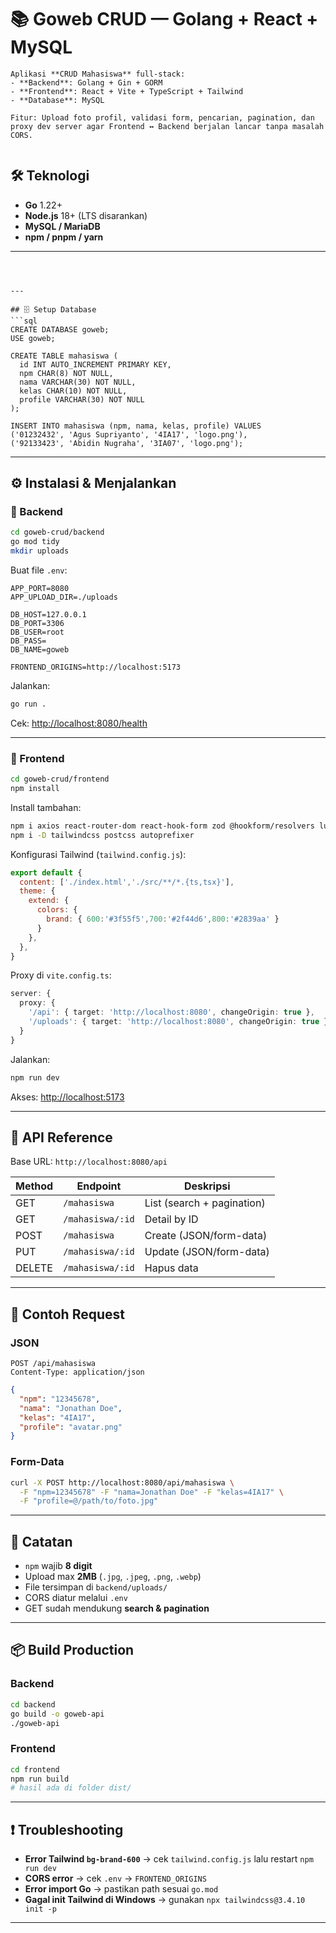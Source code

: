 


# 📚 Goweb CRUD — Golang + React + MySQL
```
Aplikasi **CRUD Mahasiswa** full-stack:  
- **Backend**: Golang + Gin + GORM  
- **Frontend**: React + Vite + TypeScript + Tailwind  
- **Database**: MySQL  

Fitur: Upload foto profil, validasi form, pencarian, pagination, dan proxy dev server agar Frontend ↔ Backend berjalan lancar tanpa masalah CORS.


```
## 🛠 Teknologi
- **Go** 1.22+  
- **Node.js** 18+ (LTS disarankan)  
- **MySQL / MariaDB**  
- **npm / pnpm / yarn**  

---


```



---

## 🗄 Setup Database
```sql
CREATE DATABASE goweb;
USE goweb;

CREATE TABLE mahasiswa (
  id INT AUTO_INCREMENT PRIMARY KEY,
  npm CHAR(8) NOT NULL,
  nama VARCHAR(30) NOT NULL,
  kelas CHAR(10) NOT NULL,
  profile VARCHAR(30) NOT NULL
);

INSERT INTO mahasiswa (npm, nama, kelas, profile) VALUES
('01232432', 'Agus Supriyanto', '4IA17', 'logo.png'),
('92133423', 'Abidin Nugraha', '3IA07', 'logo.png');
````

---

## ⚙️ Instalasi & Menjalankan

### 🔹 Backend

```bash
cd goweb-crud/backend
go mod tidy
mkdir uploads
```

Buat file `.env`:

```env
APP_PORT=8080
APP_UPLOAD_DIR=./uploads

DB_HOST=127.0.0.1
DB_PORT=3306
DB_USER=root
DB_PASS=
DB_NAME=goweb

FRONTEND_ORIGINS=http://localhost:5173
```

Jalankan:

```bash
go run .
```

Cek: [http://localhost:8080/health](http://localhost:8080/health)

---

### 🔹 Frontend

```bash
cd goweb-crud/frontend
npm install
```

Install tambahan:

```bash
npm i axios react-router-dom react-hook-form zod @hookform/resolvers lucide-react sonner clsx
npm i -D tailwindcss postcss autoprefixer
```

Konfigurasi Tailwind (`tailwind.config.js`):

```js
export default {
  content: ['./index.html','./src/**/*.{ts,tsx}'],
  theme: {
    extend: {
      colors: {
        brand: { 600:'#3f55f5',700:'#2f44d6',800:'#2839aa' }
      }
    },
  },
}
```

Proxy di `vite.config.ts`:

```ts
server: {
  proxy: {
    '/api': { target: 'http://localhost:8080', changeOrigin: true },
    '/uploads': { target: 'http://localhost:8080', changeOrigin: true },
  }
}
```

Jalankan:

```bash
npm run dev
```

Akses: [http://localhost:5173](http://localhost:5173)

---

## 📡 API Reference

Base URL: `http://localhost:8080/api`

| Method | Endpoint         | Deskripsi                  |
| ------ | ---------------- | -------------------------- |
| GET    | `/mahasiswa`     | List (search + pagination) |
| GET    | `/mahasiswa/:id` | Detail by ID               |
| POST   | `/mahasiswa`     | Create (JSON/form-data)    |
| PUT    | `/mahasiswa/:id` | Update (JSON/form-data)    |
| DELETE | `/mahasiswa/:id` | Hapus data                 |

---

## 🧪 Contoh Request

### JSON

```http
POST /api/mahasiswa
Content-Type: application/json
```

```json
{
  "npm": "12345678",
  "nama": "Jonathan Doe",
  "kelas": "4IA17",
  "profile": "avatar.png"
}
```

### Form-Data

```bash
curl -X POST http://localhost:8080/api/mahasiswa \
  -F "npm=12345678" -F "nama=Jonathan Doe" -F "kelas=4IA17" \
  -F "profile=@/path/to/foto.jpg"
```

---

## 📌 Catatan

* `npm` wajib **8 digit**
* Upload max **2MB** (`.jpg`, `.jpeg`, `.png`, `.webp`)
* File tersimpan di `backend/uploads/`
* CORS diatur melalui `.env`
* GET sudah mendukung **search & pagination**

---

## 📦 Build Production

### Backend

```bash
cd backend
go build -o goweb-api
./goweb-api
```

### Frontend

```bash
cd frontend
npm run build
# hasil ada di folder dist/
```

---

## ❗ Troubleshooting

* **Error Tailwind `bg-brand-600`** → cek `tailwind.config.js` lalu restart `npm run dev`
* **CORS error** → cek `.env` → `FRONTEND_ORIGINS`
* **Error import Go** → pastikan path sesuai `go.mod`
* **Gagal init Tailwind di Windows** → gunakan `npx tailwindcss@3.4.10 init -p`

---

